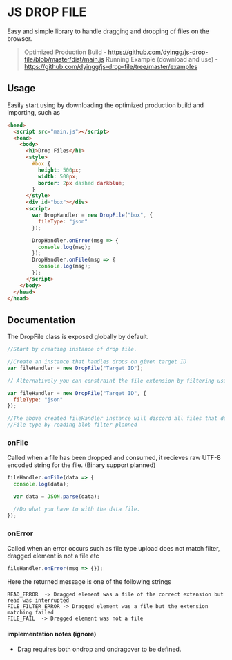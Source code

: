 # JS DROP FILE

Easy and simple library to handle dragging and dropping of files on the browser.

> Optimized Production Build - https://github.com/dyingg/js-drop-file/blob/master/dist/main.js
> Running Example (download and use) - https://github.com/dyingg/js-drop-file/tree/master/examples

## Usage

Easily start using by downloading the optimized production build and importing, such as

```html
<head>
  <script src="main.js"></script>
  <head>
    <body>
      <h1>Drop Files</h1>
      <style>
        #box {
          height: 500px;
          width: 500px;
          border: 2px dashed darkblue;
        }
      </style>
      <div id="box"></div>
      <script>
        var DropHandler = new DropFile("box", {
          fileType: "json"
        });

        DropHandler.onError(msg => {
          console.log(msg);
        });
        DropHandler.onFile(msg => {
          console.log(msg);
        });
      </script>
    </body>
  </head>
</head>
```

## Documentation

The DropFile class is exposed globally by default.

```js
//Start by creating instance of drop file.

//Create an instance that handles drops on given target ID
var fileHandler = new DropFile("Target ID");

// Alternatively you can constraint the file extension by filtering using

var fileHandler = new DropFile("Target ID", {
  fileType: "json"
});

//The above created fileHandler instance will discord all files that do not have the extension .json
//File type by reading blob filter planned
```

### onFile

Called when a file has been dropped and consumed, it recieves raw UTF-8 encoded string for the file.
(Binary support planned)

```js
fileHandler.onFile(data => {
  console.log(data);

  var data = JSON.parse(data);

  //Do what you have to with the data file.
});
```

### onError

Called when an error occurs such as file type upload does not match filter, dragged element is not a file etc

```js
fileHandler.onError(msg => {});
```

Here the returned message is one of the following strings

    READ_ERROR  -> Dragged element was a file of the correct extension but read was interrupted
    FILE_FILTER_ERROR -> Dragged element was a file but the extension matching failed
    FILE_FAIL  -> Dragged element was not a file

#### implementation notes (ignore)

- Drag requires both ondrop and ondragover to be defined.
